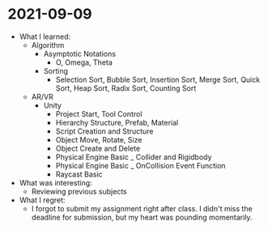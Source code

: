 # 2021-09-09

- What I learned:
  - Algorithm
    - Asymptotic Notations
      - O, Omega, Theta
    - Sorting
      - Selection Sort, Bubble Sort, Insertion Sort, Merge Sort, Quick Sort, Heap Sort, Radix Sort, Counting Sort
  - AR/VR
    - Unity
      - Project Start, Tool Control
      - Hierarchy Structure, Prefab, Material
      - Script Creation and Structure
      - Object Move, Rotate, Size
      - Object Create and Delete
      - Physical Engine Basic _ Collider and Rigidbody
      - Physical Engine Basic _ OnCollision Event Function
      - Raycast Basic
- What was interesting:
  - Reviewing previous subjects 
- What I regret: 
  - I forgot to submit my assignment right after class. I didn't miss the deadline for submission, but my heart was pounding momentarily.